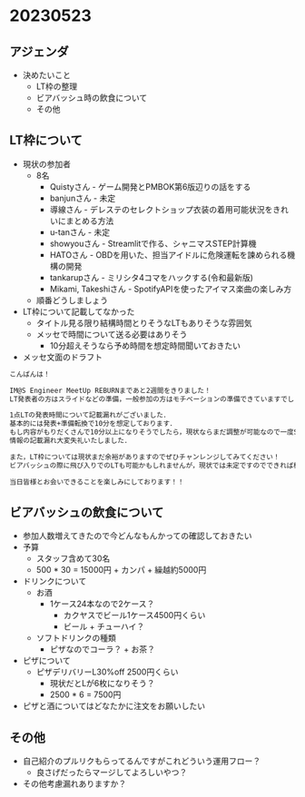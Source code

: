# 20230523

## アジェンダ

- 決めたいこと
  - LT枠の整理
  - ビアバッシュ時の飲食について
  - その他

## LT枠について

- 現状の参加者
  - 8名
    - Quistyさん - ゲーム開発とPMBOK第6版辺りの話をする
    - banjunさん - 未定
    - 導線さん - デレステのセレクトショップ衣装の着用可能状況をきれいにまとめる方法
    - u-tanさん - 未定
    - showyouさん - Streamlitで作る、シャニマスSTEP計算機
    - HATOさん - OBDを用いた、担当アイドルに危険運転を諫められる機構の開発
    - tankarupさん - ミリシタ4コマをハックする(令和最新版)
    - Mikami, Takeshiさん - SpotifyAPIを使ったアイマス楽曲の楽しみ方
  - 順番どうしましょう
- LT枠について記載してなかった
  - タイトル見る限り結構時間とりそうなLTもありそうな雰囲気
  - メッセで時間について送る必要はありそう
    - 10分超えそうなら予め時間を想定時間聞いておきたい
- メッセ文面のドラフト

```txt
こんばんは！

IM@S Engineer MeetUp REBURNまであと2週間をきりました！
LT発表者の方はスライドなどの準備，一般参加の方はモチベーションの準備できていますでしょうか？

1点LTの発表時間について記載漏れがございました．
基本的には発表+準備転換で10分を想定しております．
もし内容がもりだくさんで10分以上になりそうでしたら，現状ならまだ調整が可能なので一度Slackなどでスタッフへご相談ください！
情報の記載漏れ大変失礼いたしました．

また，LT枠については現状まだ余裕がありますのでぜひチャンレンジしてみてください！
ビアバッシュの際に飛び入りでのLTも可能かもしれませんが，現状では未定ですのでできれば枠で発表していただけますと助かります．

当日皆様とお会いできることを楽しみにしております！！
```

## ビアバッシュの飲食について

- 参加人数増えてきたので今どんなもんかっての確認しておきたい
- 予算
  - スタッフ含めて30名
  - 500 * 30 = 15000円 + カンパ + 繰越約5000円
- ドリンクについて
  - お酒
    - 1ケース24本なので2ケース？
      - カクヤスでビール1ケース4500円くらい
      - ビール + チューハイ？
  - ソフトドリンクの種類
    - ピザなのでコーラ？ + お茶？
- ピザについて
  - ピザデリバリーL30%off 2500円くらい
    - 現状だとLが6枚になりそう？
    - 2500 * 6 = 7500円
- ピザと酒についてはどなたかに注文をお願いしたい

## その他

- 自己紹介のプルリクもらってるんですがこれどういう運用フロー？
  - 良さげだったらマージしてよろしいやつ？
- その他考慮漏れありますか？
